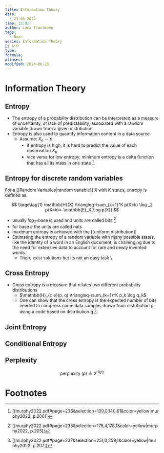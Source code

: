 ```yaml
---
title: Information Theory
date:
  - 21-06-2024
time: 12:01
author: Luca Trautmann
tags:
  - None
series: Information Theory
🍙: いや
type: 
formula: 
aliases: 
modified: 2024-06-26
---
```

# Information Theory
## Entropy
- The entropy of a probability distribution can be interpreted as a measure of uncertainty, or lack of predictability, associated with a random variable drawn from a given distribution. 
- Entropy is also used to quantify information content in a data source
	- Assume: $X_{n} \sim p$ 
		- if entropy is high, it is hard to predict the value of each observation $X_{n}$. 
		- vice versa for low entropy; minimum entropy is a delta function that has all its mass in one state [^1]. 




## Entropy for discrete random variables
For a [[Random Variables|random variable]] $X$ with $K$ states, entropy is defined as:

$$ \large\tag{1}
\mathbb{H}(X) \triangleq-\sum_{k=1}^K p(X=k) \log _2 p(X=k)=-\mathbb{E}_X[\log p(X)]
$$

- usually $log_{2}$-base is used and units are called bits [^2]
- for base $e$ the units are called nats
- maximum entropy is achieved with the [[uniform distribution]]
- Estimating the entropy of a random variable with many possible states, like the identity of a word in an English document, is challenging due to the need for extensive data to account for rare and newly invented words.
	- There exist solutions but its not an easy task
\
## Cross Entropy
- Cross entropy is a measure that relates two different probability distributions
	- $\mathbb{H}_{c e}(p, q) \triangleq-\sum_{k=1}^K p_k \log q_k$
	- One can show that the cross entropy is the expected number of bits needed to compress some data samples drawn from distribution p using a code based on distribution q [^3]. 

## Joint Entropy


## Conditional Entropy


## Perplexity

$$
\text { perplexity }(p) \triangleq 2^{\mathbb{H}(p)}
$$



 
# Footnotes


[^1]: [[murphy2022.pdf#page=236&selection=139,0,140,61&color=yellow|murphy2022, p.206]]
[^2]: [[murphy2022.pdf#page=235&selection=175,4,178,1&color=yellow|murphy2022, p.205]]
[^3]: [[murphy2022.pdf#page=237&selection=251,0,259,1&color=yellow|murphy2022, p.207]]